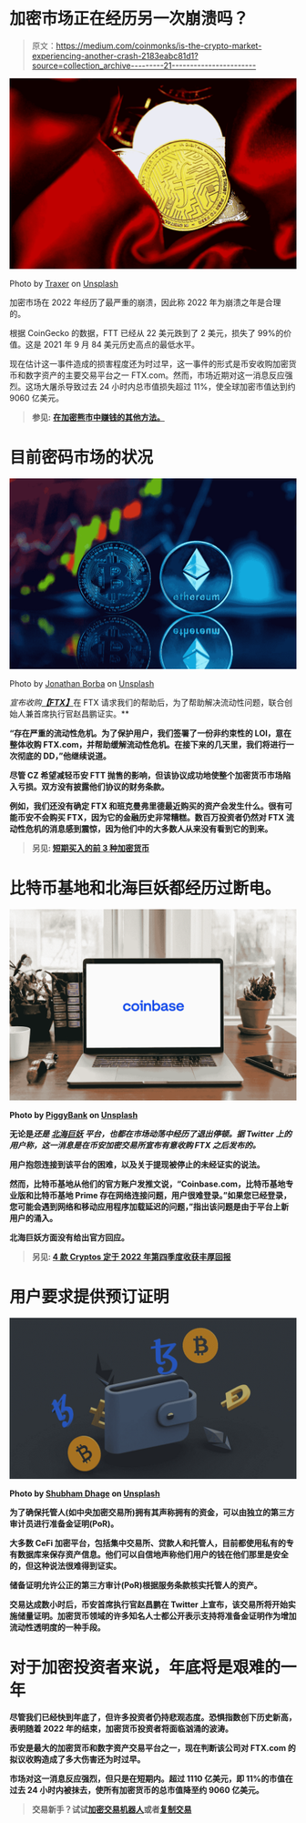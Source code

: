 # 加密市场正在经历另一次崩溃吗？

> 原文：<https://medium.com/coinmonks/is-the-crypto-market-experiencing-another-crash-2183eabc81d1?source=collection_archive---------21----------------------->

![](img/ee1b2bb4f9c5ca7627bc34b6adf6f610.png)

Photo by [Traxer](https://unsplash.com/@traxer?utm_source=medium&utm_medium=referral) on [Unsplash](https://unsplash.com?utm_source=medium&utm_medium=referral)

加密市场在 2022 年经历了最严重的崩溃，因此称 2022 年为崩溃之年是合理的。

根据 CoinGecko 的数据，FTT 已经从 22 美元跌到了 2 美元，损失了 99%的价值。这是 2021 年 9 月 84 美元历史高点的最低水平。

现在估计这一事件造成的损害程度还为时过早，这一事件的形式是币安收购加密货币和数字资产的主要交易平台之一 FTX.com。然而，市场近期对这一消息反应强烈。这场大屠杀导致过去 24 小时内总市值损失超过 11%，使全球加密市值达到约 9060 亿美元。

> **参见:** [**在加密熊市中赚钱的其他方法。**](/coinmonks/other-ways-to-make-money-in-a-crypto-bear-market-4832bd276176)

# **目前密码市场的状况**

![](img/17160757630a45cde8c042b8c6fdec61.png)

Photo by [Jonathan Borba](https://unsplash.com/@jonathanborba?utm_source=medium&utm_medium=referral) on [Unsplash](https://unsplash.com?utm_source=medium&utm_medium=referral)

[](https://www.binance.com/en)*宣布收购*[***【FTX】***](https://www.bing.com/search?q=ftx+exchange&cvid=0a102f922cf94be59753666acebeec9e&aqs=edge.3.69i57j0l8.4565j0j1&pglt=41&FORM=ANNTA1&PC=U531)在 FTX 请求我们的帮助后，为了帮助解决流动性问题，联合创始人兼首席执行官赵昌鹏证实。**

**“存在严重的流动性危机。为了保护用户，我们签署了一份非约束性的 LOI，意在整体收购 FTX.com，并帮助缓解流动性危机。在接下来的几天里，我们将进行一次彻底的 DD，”他继续说道。**

**尽管 CZ 希望减轻币安 FTT 抛售的影响，但该协议成功地使整个加密货币市场陷入亏损。双方没有披露他们协议的财务条款。**

**例如，我们还没有确定 FTX 和班克曼弗里德最近购买的资产会发生什么。很有可能币安不会购买 FTX，因为它的金融历史非常糟糕。数百万投资者仍然对 FTX 流动性危机的消息感到震惊，因为他们中的大多数人从来没有看到它的到来。**

> ****另见:** [**短期买入的前 3 种加密货币**](/web3-surfers/top-3-cryptocurrencies-to-buy-for-the-short-term-68182977f045)**

# ****比特币基地和北海巨妖都经历过断电。****

**![](img/663f97b6a9d40fb14ccec37c0c79171b.png)**

**Photo by [PiggyBank](https://unsplash.com/@piggybank?utm_source=medium&utm_medium=referral) on [Unsplash](https://unsplash.com?utm_source=medium&utm_medium=referral)**

**无论是[](https://www.coinbase.com/)*还是 [***北海巨妖***](https://www.kraken.com/) 平台，也都在市场动荡中经历了退出停顿。据 Twitter 上的用户称，这一消息是在币安加密交易所宣布有意收购 FTX 之后发布的。***

**用户抱怨连接到该平台的困难，以及关于提现被停止的未经证实的说法。**

**然而，比特币基地从他们的官方账户发推文说，“Coinbase.com，比特币基地专业版和比特币基地 Prime 存在网络连接问题，用户很难登录。”如果您已经登录，您可能会遇到网络和移动应用程序加载延迟的问题，”指出该问题是由于平台上新用户的涌入。**

**北海巨妖方面没有给出官方回应。**

> ****另见:** [**4 款 Cryptos 定于 2022 年第四季度收获丰厚回报**](/coinmonks/4-cryptos-set-to-reap-massive-return-in-q4-2022-79bf74231706)**

# ****用户要求提供预订证明****

**![](img/74c3b2e4fc09948b773c4fa46edb7882.png)**

**Photo by [Shubham Dhage](https://unsplash.com/@theshubhamdhage?utm_source=medium&utm_medium=referral) on [Unsplash](https://unsplash.com?utm_source=medium&utm_medium=referral)**

**为了确保托管人(如中央加密交易所)拥有其声称拥有的资金，可以由独立的第三方审计员进行准备金证明(PoR)。**

**大多数 CeFi 加密平台，包括集中交易所、贷款人和托管人，目前都使用私有的专有数据库来保存资产信息。他们可以自信地声称他们用户的钱在他们那里是安全的，但这种说法很难得到证实。**

**储备证明允许公正的第三方审计(PoR)根据服务条款核实托管人的资产。**

**交易达成数小时后，币安首席执行官赵昌鹏在 Twitter 上宣布，该交易所将开始实施储量证明。加密货币领域的许多知名人士都公开表示支持将准备金证明作为增加流动性透明度的一种手段。**

# **对于加密投资者来说，年底将是艰难的一年**

**尽管我们已经快到年底了，但许多投资者仍持悲观态度。恐惧指数创下历史新高，表明随着 2022 年的结束，加密货币投资者将面临汹涌的波涛。**

**币安是最大的加密货币和数字资产交易平台之一，现在判断该公司对 FTX.com 的拟议收购造成了多大伤害还为时过早。**

**市场对这一消息反应强烈，但只是在短期内。超过 1110 亿美元，即 11%的市值在过去 24 小时内被抹去，使所有加密货币的总市值降至约 9060 亿美元。**

> **交易新手？试试[加密交易机器人](/coinmonks/crypto-trading-bot-c2ffce8acb2a)或者[复制交易](/coinmonks/top-10-crypto-copy-trading-platforms-for-beginners-d0c37c7d698c)**